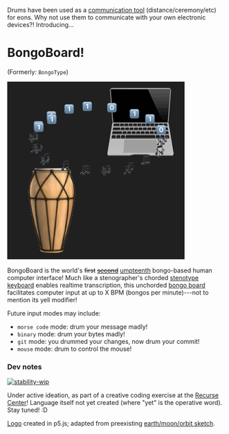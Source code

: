 Drums have been used as a [communication tool](https://en.wikipedia.org/wiki/Drums_in_communication) (distance/ceremony/etc) for eons. Why not use them to communicate with your own electronic devices?! Introducing...

# BongoBoard!

(Formerly: `BongoType`)

![Logo: drum and laptop on a black background, with a moving circle of emojis, the top half of which are 0 and 1 and the bottom half of which are musical notes.](./assets/logo1.gif)

BongoBoard is the world's ~~first~~ ~~[second](https://www.reddit.com/r/badUIbattles/comments/gha25t/ascii_input_keyboard_the_binary_bongos/)~~ [umpteenth](https://medium.com/@jam1garner/how-i-turned-my-dk-bongos-into-a-keyboard-897299f71835) bongo-based human computer interface! Much like a stenographer's chorded [stenotype keyboard](https://en.wikipedia.org/wiki/Stenotype) enables realtime transcription, this unchorded [bongo board](https://en.wikipedia.org/wiki/GameCube_accessories#DK_Bongos) facilitates computer input at up to X BPM (bongos per minute)---not to mention its yell modifier! 

Future input modes may include:
- `morse code` mode: drum your message madly!
- `binary` mode: drum your bytes madly!
- `git` mode: you drummed your changes, now drum your commit!
- `mouse` mode: drum to control the mouse!


### Dev notes
[![stability-wip](https://img.shields.io/badge/phase-ideation-green.svg)](https://github.com/mkenney/software-guides/blob/master/STABILITY-BADGES.md#work-in-progress)

Under active ideation, as part of a creative coding exercise at the [Recurse Center](https://www.recurse.com/)! Language itself not yet created (where "yet" is the operative word). Stay tuned! :D

[Logo](https://editor.p5js.org/hannahilea/sketches/77GaUZb62) created in p5.js; adapted from preexisting [earth/moon/orbit sketch](https://happycoding.io/tutorials/p5js/arrays/earth-moon-emoji-orbit).
